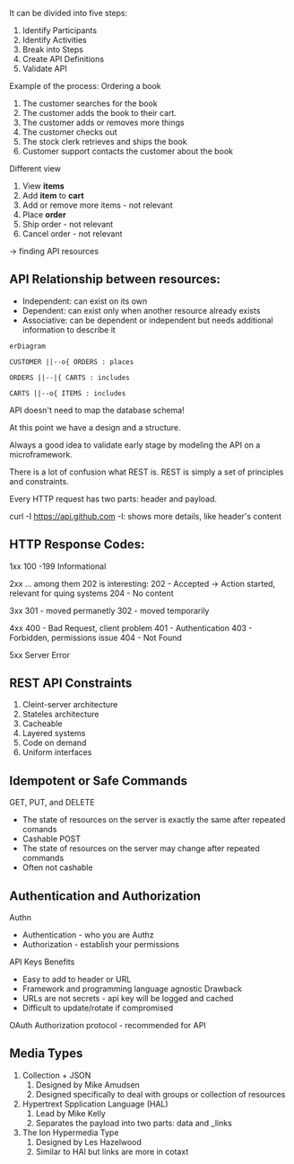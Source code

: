 It can be divided into five steps:
1. Identify Participants
2. Identify Activities
3. Break into Steps
4. Create API Definitions
5. Validate API


Example of the process: Ordering a book
1. The customer searches for the book
2. The customer adds the book to their cart.
3. The customer adds or removes more things
4. The customer checks out
5. The stock clerk retrieves and ships the book
6. Customer support contacts the customer about the book

Different view
1. View **items**
2. Add **item** to **cart**
3. Add or remove more items - not relevant
4. Place **order**
5. Ship order - not relevant
6. Cancel order - not relevant

-> finding API resources

API Relationship between resources:
---
* Independent: can exist on its own
* Dependent: can exist only when another resource already exists
* Associative: can be dependent or independent but needs additional information to describe it

```mermaid
erDiagram

CUSTOMER ||--o{ ORDERS : places

ORDERS ||--|{ CARTS : includes

CARTS ||--o{ ITEMS : includes
```

API doesn't need to map the database schema!

At this point we have a design and a structure.

Always a good idea to validate early stage by modeling the API on a microframework.

There is a lot of confusion what REST is.
REST is simply a set of principles and constraints. 

Every HTTP request has two parts: header and payload.

curl -I https://api.github.com 
-I: shows more details, like header's content

HTTP Response Codes:
---
1xx 
100 -199 Informational

2xx
... among them 202 is interesting: 
202 - Accepted -> Action started, relevant for quing systems
204 - No content

3xx
301 - moved permanetly
302 - moved temporarily

4xx
400 - Bad Request, client problem
401 - Authentication
403 - Forbidden, permissions issue
404 - Not Found

5xx
Server Error

REST API Constraints
---
1. Cleint-server architecture
2. Stateles architecture
3. Cacheable
4. Layered systems
5. Code on demand
6. Uniform interfaces 

Idempotent or Safe Commands
---
GET, PUT, and DELETE
* The state of resources on the server is exactly the same after repeated comands
* Cashable
POST
* The state of resources on the server may change after repeated commands
* Often not cashable


Authentication and Authorization
---
Authn
* Authentication - who you are
Authz
* Authorization - establish your permissions

API Keys
Benefits
* Easy to add to header or URL
* Framework and programming language agnostic
Drawback
* URLs are not secrets - api key will be logged and cached
* Difficult to update/rotate if compromised

OAuth
Authorization protocol - recommended for API

Media Types
---
1. Collection + JSON
	1.	Designed by Mike Amudsen
	2.	Designed specifically to deal with groups or collection of resources
2. Hypertrext Spplication Language (HAL)
	1. Lead by Mike Kelly
	2. Separates the payload into two parts: data and _links
3. The Ion Hypermedia Type
	1. Designed by Les Hazelwood
	2. Similar to HAl but links are more in cotaxt





